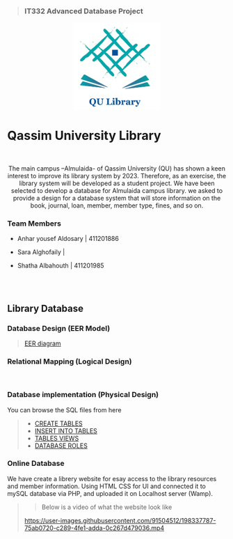
> ### IT332 Advanced Database Project
<p align="center"> <img src="https://github.com/EAnhar/Library_DBMS/blob/main/src/images/QULibraryLogo.png" width="200px"> </p>

# Qassim University Library 
<br>
<p align="center"> The main campus –Almulaida- of Qassim University (QU) has shown a keen interest to improve its library system by 2023. Therefore, as an exercise, the library system will be developed as a student project. We have been selected to develop a database for Almulaida campus library. we asked to provide a design for a database system that will store information on the book, journal, loan, member, member type, fines, and so on. </p>



### Team Members

  * Anhar yousef Aldosary | 411201886 

  * Sara Alghofaily | 

  * Shatha Albahouth | 411201985

<br> <br>
## Library Database 

### Database Design (EER Model)
>  [EER diagram](https://github.com/EAnhar/Library_DBMS/files/9880965/EER.diagram.pdf)

### Relational Mapping (Logical Design)
> 

<br>

### Database implementation (Physical Design)
 You can browse the SQL files from here<br> 
> * [CREATE TABLES](https://github.com/EAnhar/Library_DBMS/blob/main/SQL_script/CREATE_Tables.sql)
> * [INSERT INTO TABLES](https://github.com/EAnhar/Library_DBMS/blob/main/SQL_script/INSERT_INTO_TABLES) 
> * [TABLES VIEWS ](https://github.com/EAnhar/Library_DBMS/blob/main/SQL_script/Views.sql) 
> * [DATABASE ROLES](https://github.com/EAnhar/Library_DBMS/blob/main/SQL_script/Data_Access.sql)

### Online Database 
We have create a librery website for esay access to the library resources and member information. 
Using HTML CSS for UI and connected it to mySQL database via PHP, and uploaded it on Localhost server (Wamp). 
>> Below is a video of what the website look like
>
> https://user-images.githubusercontent.com/91504512/198337787-75ab0720-c289-4fe1-adda-0c267d479036.mp4

